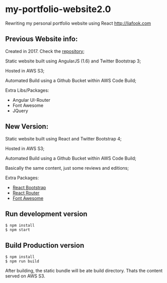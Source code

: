 # my-portfolio-website2.0
Rewriting my personal portfolio website using React
http://liafook.com

## Previous Website info:

Created in 2017. Check the [repository](https://github.com/victorliafook/my-portfolio-web-site);

Static website built using AngularJS (1.6) and Twitter Bootstrap 3;

Hosted in AWS S3;

Automated Build using a Github Bucket within AWS Code Build;

Extra Libs/Packages:
* Angular UI-Router
* Font Awesome
* JQuery

## New Version:

Static website built using React and Twitter Bootstrap 4;

Hosted in AWS S3;

Automated Build using a Github Bucket within AWS Code Build;

Basically the same content, just some reviews and editions;

Extra Packages:
* [React Bootstrap](https://react-bootstrap.netlify.com/)
* [React Router](https://www.npmjs.com/package/react-router-dom)
* [Font Awesome](https://fontawesome.com/)

## Run development version
```
$ npm install
$ npm start
```

## Build Production version
```
$ npm install
$ npm run build
```
After building, the static bundle will be ate build directory. Thats the content served on AWS S3.